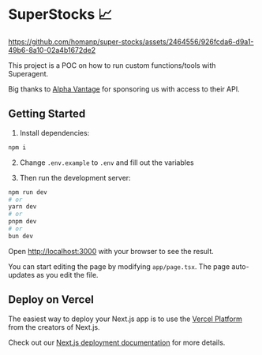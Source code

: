 # SuperStocks 📈
https://github.com/homanp/super-stocks/assets/2464556/926fcda6-d9a1-49b6-8a10-02a4b1672de2

This project is a POC on how to run custom functions/tools with Superagent. 

Big thanks to [Alpha Vantage](https://www.alphavantage.co/) for sponsoring us with access to their API. 

## Getting Started
1. Install dependencies:
```bash
npm i 
```

2. Change `.env.example` to `.env` and fill out the variables

3. Then run the development server:

```bash
npm run dev
# or
yarn dev
# or
pnpm dev
# or
bun dev
```

Open [http://localhost:3000](http://localhost:3000) with your browser to see the result.

You can start editing the page by modifying `app/page.tsx`. The page auto-updates as you edit the file.

## Deploy on Vercel

The easiest way to deploy your Next.js app is to use the [Vercel Platform](https://vercel.com/new?utm_medium=default-template&filter=next.js&utm_source=create-next-app&utm_campaign=create-next-app-readme) from the creators of Next.js.

Check out our [Next.js deployment documentation](https://nextjs.org/docs/deployment) for more details.
